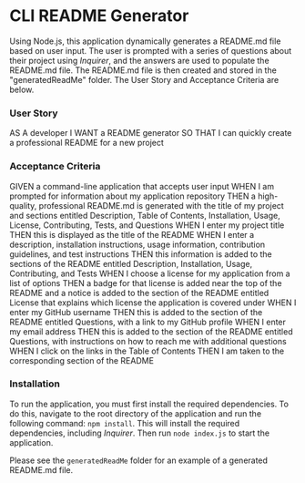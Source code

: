 
# CLI README Generator
Using Node.js, this application dynamically generates a README.md file based on user input. The user is prompted with a series of questions about their project using *Inquirer*, and the answers are used to populate the README.md file. The README.md file is then created and stored in the "generatedReadMe" folder. The User Story and Acceptance Criteria are below.

### User Story
AS A developer
I WANT a README generator
SO THAT I can quickly create a professional README for a new project

### Acceptance Criteria
GIVEN a command-line application that accepts user input
WHEN I am prompted for information about my application repository
THEN a high-quality, professional README.md is generated with the title of my project and sections entitled Description, Table of Contents, Installation, Usage, License, Contributing, Tests, and Questions
WHEN I enter my project title
THEN this is displayed as the title of the README
WHEN I enter a description, installation instructions, usage information, contribution guidelines, and test instructions
THEN this information is added to the sections of the README entitled Description, Installation, Usage, Contributing, and Tests
WHEN I choose a license for my application from a list of options
THEN a badge for that license is added near the top of the README and a notice is added to the section of the README entitled License that explains which license the application is covered under
WHEN I enter my GitHub username
THEN this is added to the section of the README entitled Questions, with a link to my GitHub profile
WHEN I enter my email address
THEN this is added to the section of the README entitled Questions, with instructions on how to reach me with additional questions
WHEN I click on the links in the Table of Contents
THEN I am taken to the corresponding section of the README

### Installation
To run the application, you must first install the required dependencies. To do this, navigate to the root directory of the application and run the following command: ```npm install```. This will install the required dependencies, including *Inquirer*. Then run ```node index.js``` to start the application.

Please see the ```generatedReadMe``` folder for an example of a generated README.md file.

